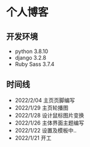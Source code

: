 # 个人博客

## 开发环境
+ python 3.8.10
+ django 3.2.8
+ Ruby Sass 3.7.4

## 时间线
+ 2022/2/04 主页页脚编写
+ 2022/1/29 主页轮播图
+ 2022/1/28 设计鼠标图片变换
+ 2022/1/26 主体界面主题编写
+ 2022/1/22 设置及模板中..
+ 2022/1/21 开工
